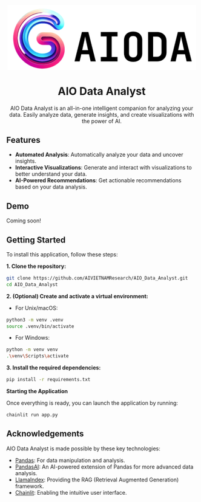 <div align="center">
  <style>
    @media (prefers-color-scheme: dark) {
      .logo-light { display: none; }
      .logo-dark { display: block; }
    }
    @media (prefers-color-scheme: light) {
      .logo-light { display: block; }
      .logo-dark { display: none; }
    }
  </style>

  <img src="./public/logo_dark.png" alt="AIO Data Analyst" width="500" class="logo-dark"/>
  <img src="./public/logo_light.png" alt="AIO Data Analyst" width="500" class="logo-light"/>
</div>


<div align="center">

# AIO Data Analyst

AIO Data Analyst is an all-in-one intelligent companion for analyzing your data. Easily analyze data, generate insights, and create visualizations with the power of AI. 

</div>

## Features

- **Automated Analysis**: Automatically analyze your data and uncover insights.
- **Interactive Visualizations**: Generate and interact with visualizations to better understand your data.
- **AI-Powered Recommendations**: Get actionable recommendations based on your data analysis.
<!-- - **Custom Reports**: Create custom reports summarizing the key insights from your data. -->

## Demo

Coming soon!

## Getting Started
To install this application, follow these steps:

**1. Clone the repository:**
```bash
git clone https://github.com/AIVIETNAMResearch/AIO_Data_Analyst.git
cd AIO_Data_Analyst
```

**2. (Optional) Create and activate a virtual environment:**
- For Unix/macOS:
```bash
python3 -m venv .venv
source .venv/bin/activate
```

- For Windows:
```bash
python -m venv venv
.\venv\Scripts\activate
```

**3. Install the required dependencies:**
```bash
pip install -r requirements.txt
```



**Starting the Application**

Once everything is ready, you can launch the application by running:

```bash
chainlit run app.py
```

## Acknowledgements

AIO Data Analyst is made possible by these key technologies:

- [Pandas](https://pandas.pydata.org/): For data manipulation and analysis.
- [PandasAI](https://github.com/gventuri/pandas-ai): An AI-powered extension of Pandas for more advanced data analysis.
- [LlamaIndex](https://www.llamaindex.ai/): Providing the RAG (Retrieval Augmented Generation) framework.
- [Chainlit](https://docs.chainlit.io/get-started/overview): Enabling the intuitive user interface.

